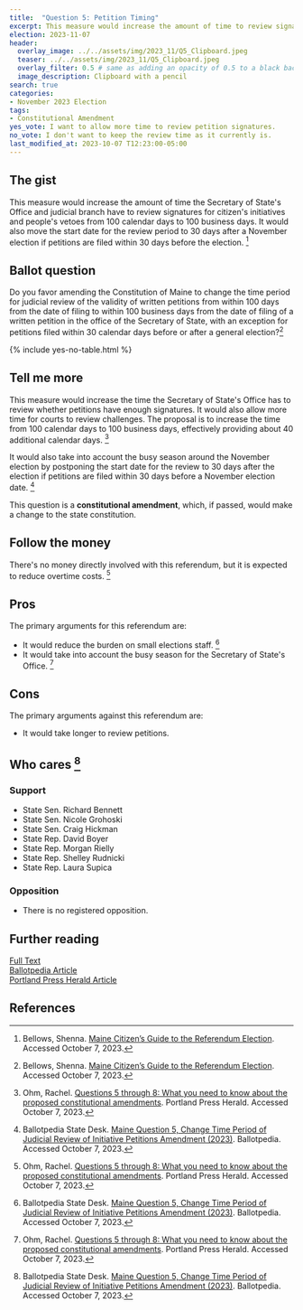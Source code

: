 ```yaml
---
title:  "Question 5: Petition Timing"
excerpt: This measure would increase the amount of time to review signatures for citizen's initiatives and people's vetos.
election: 2023-11-07
header:
  overlay_image: ../../assets/img/2023_11/Q5_Clipboard.jpeg
  teaser: ../../assets/img/2023_11/Q5_Clipboard.jpeg
  overlay_filter: 0.5 # same as adding an opacity of 0.5 to a black background
  image_description: Clipboard with a pencil
search: true
categories:
- November 2023 Election
tags:
- Constitutional Amendment
yes_vote: I want to allow more time to review petition signatures.
no_vote: I don't want to keep the review time as it currently is.
last_modified_at: 2023-10-07 T12:23:00-05:00
---
```

## The gist
This measure would increase the amount of time the Secretary of State's Office and judicial branch have to review signatures for citizen's initiatives and people's vetoes from 100 calendar days to 100 business days. It would also move the start date for the review period to 30 days after a November election if petitions are filed within 30 days before the election. [^2]

## Ballot question
Do you favor amending the Constitution of Maine to change the time period for judicial review of the validity of written petitions from within 100 days from the date of filing to within 100 business days from the date of filing of a written petition in the office of the Secretary of State, with an exception for petitions filed within 30 calendar days before or after a general election?[^2]

{% include yes-no-table.html %}


## Tell me more
This measure would increase the time the Secretary of State's Office has to review whether petitions have enough signatures. It would also allow more time for courts to review challenges. The proposal is to increase the time from 100 calendar days to 100 business days, effectively providing about 40 additional calendar days. [^4]

It would also take into account the busy season around the November election by postponing the start date for the review to 30 days after the election if petitions are filed within 30 days before a November election date. [^3]

This question is a **constitutional amendment**, which, if passed, would make a change to the state constitution.

## Follow the money
There's no money directly involved with this referendum, but it is expected to reduce overtime costs. [^4]

## Pros
The primary arguments for this referendum are:
* It would reduce the burden on small elections staff. [^3]
* It would take into account the busy season for the Secretary of State's Office. [^4]

## Cons
The primary arguments against this referendum are:
* It would take longer to review petitions.

## Who cares [^3]
### Support
* State Sen. Richard Bennett
* State Sen. Nicole Grohoski
* State Sen. Craig Hickman
* State Rep. David Boyer
* State Rep. Morgan Rielly
* State Rep. Shelley Rudnicki
* State Rep. Laura Supica

### Opposition
* There is no registered opposition.


## Further reading
[Full Text](https://legislature.maine.gov/legis/bills/getPDF.asp?paper=HP0648&item=1&snum=131)<br>
[Ballotpedia Article](https://ballotpedia.org/Maine_Question_5,_Change_Time_Period_of_Judicial_Review_of_Initiative_Petitions_Amendment_(2023))<br>
[Portland Press Herald Article](https://www.pressherald.com/2023/10/06/questions-5-through-8-what-you-need-to-know-about-the-proposed-constitutional-amendments/)

## References
[^1]: Maine State Legislature. [RESOLUTION, Proposing an Amendment to the Constitution of Maine Regarding the Timing of Judicial Review of the Determination of the Validity of Written Petitions](https://legislature.maine.gov/legis/bills/getPDF.asp?paper=HP0648&item=1&snum=131). Accessed October 7, 2023.
[^2]: Bellows, Shenna. [Maine Citizen’s Guide to the Referendum Election](https://www.maine.gov/sos/cec/elec/upcoming/pdf/citizensguide23.pdf). Accessed October 7, 2023.
[^3]: Ballotpedia State Desk. [Maine Question 5, Change Time Period of Judicial Review of Initiative Petitions Amendment (2023)](https://ballotpedia.org/Maine_Question_5,_Change_Time_Period_of_Judicial_Review_of_Initiative_Petitions_Amendment_(2023)). Ballotpedia. Accessed October 7, 2023.
[^4]: Ohm, Rachel. [Questions 5 through 8: What you need to know about the proposed constitutional amendments](https://www.pressherald.com/2023/10/06/questions-5-through-8-what-you-need-to-know-about-the-proposed-constitutional-amendments/). Portland Press Herald. Accessed October 7, 2023.
